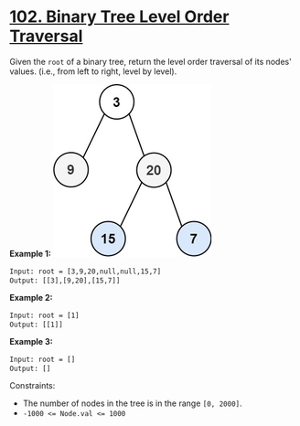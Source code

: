 # [102. Binary Tree Level Order Traversal](https://leetcode.com/problems/binary-tree-level-order-traversal/)

Given the `root` of a binary tree, return the level order traversal of its nodes' values. (i.e., from left to right, level by level).


**Example 1:**
![Example 1](tree1.jpg)

```
Input: root = [3,9,20,null,null,15,7]
Output: [[3],[9,20],[15,7]]
```
**Example 2:**
```
Input: root = [1]
Output: [[1]]
```
**Example 3:**
```
Input: root = []
Output: []
```


Constraints:
* The number of nodes in the tree is in the range `[0, 2000]`.
* `-1000 <= Node.val <= 1000`
